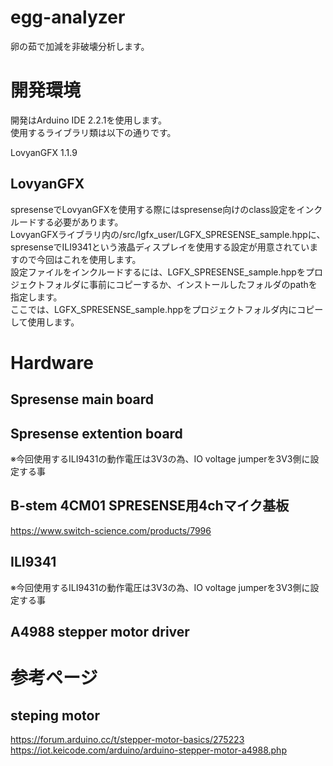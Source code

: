 # egg-analyzer
卵の茹で加減を非破壊分析します。


# 開発環境
開発はArduino IDE 2.2.1を使用します。  
使用するライブラリ類は以下の通りです。  

LovyanGFX 1.1.9  

## LovyanGFX
spresenseでLovyanGFXを使用する際にはspresense向けのclass設定をインクルードする必要があります。  
LovyanGFXライブラリ内の/src/lgfx_user/LGFX_SPRESENSE_sample.hppに、spresenseでILI9341という液晶ディスプレイを使用する設定が用意されていますので今回はこれを使用します。  
設定ファイルをインクルードするには、LGFX_SPRESENSE_sample.hppをプロジェクトフォルダに事前にコピーするか、インストールしたフォルダのpathを指定します。  
ここでは、LGFX_SPRESENSE_sample.hppをプロジェクトフォルダ内にコピーして使用します。  


# Hardware

## Spresense main board

## Spresense extention board
※今回使用するILI9431の動作電圧は3V3の為、IO voltage jumperを3V3側に設定する事


## B-stem 4CM01 SPRESENSE用4chマイク基板
https://www.switch-science.com/products/7996

## ILI9341
※今回使用するILI9431の動作電圧は3V3の為、IO voltage jumperを3V3側に設定する事

## A4988 stepper motor driver



# 参考ページ
## steping motor
https://forum.arduino.cc/t/stepper-motor-basics/275223
https://iot.keicode.com/arduino/arduino-stepper-motor-a4988.php
